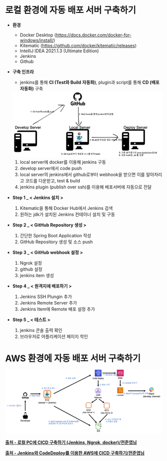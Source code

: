 로컬 환경에 자동 배포 서버 구축하기
=====

- **환경**

   - Docker Desktop (https://docs.docker.com/docker-for-windows/install/)
   - Kitematic (https://github.com/docker/kitematic/releases)
   - IntelliJ IDEA 2021.1.3 (Ultimate Edition)
   - Jenkins
   - Github

- **구축 인프라**

   - jenkins를 통해 **CI (Test와 Build 자동화)**, plugin과 script를 통해 **CD (배포 자동화)** 구축

   <img title="CICD" src="../images/devops/CI_CD_Infra_Local.png" alt="CICD" width="800px">

   1. local server에 docker를 이용해 jenkins 구동
   1. develop server에서 code push
   1. local server의 jenkins에서 github로부터 webhook을 받으면 이를 알아차리고 코드를 다운받고, test & build
   1. jenkins plugin (publish over ssh)를 이용해 배포서버에 자동으로 전달

- **Step 1 _ < Jenkins 설치 >**

   1. Kitematic을 통해 Docker Hub에서 Jenkins 검색
   1. 원하는 jdk가 설치된 Jenkins 컨테이너 설치 및 구동

- **Step 2 _ < GitHub Repository 생성 >**

   1. 간단한 Spring Boot Application 작성
   1. GitHub Repository 생성 및 소스 push

- **Step 3 _ < GitHub webhook 설정 >**

   1. Ngrok 설정
   1. github 설정
   1. jenkins item 생성

- **Step 4 _ < 원격지에 배포하기 >**

   1. Jenkins SSH Plungin 추가
   1. Jenkins Remote Server 추가
   1. Jenkins Item에 Remote 배포 설정 추가

- **Step 5 _ < 테스트 >**

   1. jenkins 콘솔 출력 확인
   1. 브라우저로 어플리케이션 페이지 학인


AWS 환경에 자동 배포 서버 구축하기
=====

<img title="CICD" src="../images/devops/CI_CD_Infra_AWS.png" alt="CICD" width="1000px">

[**출처 - 로컬 PC에 CICD 구축하기 (Jenkins, Ngrok, docker)/전준엽님**](https://galid1.tistory.com/743)

[**출처 - Jenkins와 CodeDeploy를 이용한 AWS에 CICD 구축하기/전준엽님**](https://galid1.tistory.com/746) 
